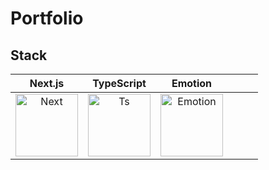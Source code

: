 # Portfolio

## Stack

|                                                                   Next.js                                                                    |                                                                                                           TypeScript                                                                                                            |                                                                     Emotion                                                                     |                                           |                                          |                                           |
| :------------------------------------------------------------------------------------------------------------------------------------------: | :-----------------------------------------------------------------------------------------------------------------------------------------------------------------------------------------------------------------------------: | :---------------------------------------------------------------------------------------------------------------------------------------------: | :---------------------------------------: | :--------------------------------------: | :---------------------------------------: |
| <img alt="Next" src ="https://images.velog.io/images/kim98111/post/59b25b73-7c6c-4820-83f5-c3107dfd97a2/nextjs.png" width="100" height="" /> | <div style="display: flex; align-items: flex-start;"><img src="https://upload.wikimedia.org/wikipedia/commons/thumb/4/4c/Typescript_logo_2020.svg/1200px-Typescript_logo_2020.svg.png" alt="Ts" width="100" height="" /> </div> | <img alt="Emotion" src ="https://velog.velcdn.com/images/favorcho/post/2ede07b0-ef73-4e64-9eae-da22a9323841/image.png" width="100" height="" /> | <img alt="" src ="" width="" height="" /> | <img src="" alt="" width="" height="" /> | <img alt="" src ="" width="" height="" /> |
